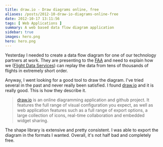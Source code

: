 ```yaml
---
title: draw.io - Draw diagrams online, free
aliases: /posts/2012-10-draw-io-diagrams-online-free
date: 2012-10-17 13:11:56
tags: [ Web Applications ]
summary: A web based data flow diagram application
sidebar: true
images: hero.png
hero: hero.png
---
```


Yesterday I needed to create a data flow diagram for one of our
technology partners at work. They are presenting to the [FAA](http://www.faa.gov/)
and need to explain how we ([Flight Data Services](http://www.flightdataservices.com))
can replay the data from tens of thousands of flights in extremely short order.

Anyway, I went looking for a good tool to draw the diagram. I've
tried several in the past and never really been satisfied. I found
[draw.io](http://www.draw.io/about.html) and it is really good.
This is how they describe it.

> [draw.io](http://www.draw.io/) is an online diagramming application
> and github project. It features the full range of visual configuration
> you expect, as well as web application features such as a full range of
> export options, a large collection of icons, real-time collaboration
> and embedded widget sharing.

The shape library is extensive and pretty consistent. I was able
to export the diagram in the formats I wanted. Overall, it's not
half bad and completely free.
